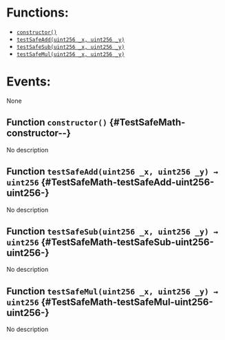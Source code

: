 

# Functions:
- [`constructor()`](#TestSafeMath-constructor--)
- [`testSafeAdd(uint256 _x, uint256 _y)`](#TestSafeMath-testSafeAdd-uint256-uint256-)
- [`testSafeSub(uint256 _x, uint256 _y)`](#TestSafeMath-testSafeSub-uint256-uint256-)
- [`testSafeMul(uint256 _x, uint256 _y)`](#TestSafeMath-testSafeMul-uint256-uint256-)

# Events:
None

## Function `constructor()` {#TestSafeMath-constructor--}
No description
## Function `testSafeAdd(uint256 _x, uint256 _y) → uint256` {#TestSafeMath-testSafeAdd-uint256-uint256-}
No description
## Function `testSafeSub(uint256 _x, uint256 _y) → uint256` {#TestSafeMath-testSafeSub-uint256-uint256-}
No description
## Function `testSafeMul(uint256 _x, uint256 _y) → uint256` {#TestSafeMath-testSafeMul-uint256-uint256-}
No description

